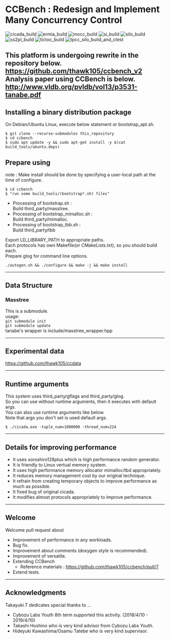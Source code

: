 # CCBench : Redesign and Implement Many Concurrency Control
![cicada_build](https://github.com/thawk105/ccbench/workflows/cicada_build/badge.svg)
![ermia_build](https://github.com/thawk105/ccbench/workflows/ermia_build/badge.svg)
![mocc_build](https://github.com/thawk105/ccbench/workflows/mocc_build/badge.svg)
![si_build](https://github.com/thawk105/ccbench/workflows/si_build/badge.svg)
![silo_build](https://github.com/thawk105/ccbench/workflows/silo_build/badge.svg)
![ss2pl_build](https://github.com/thawk105/ccbench/workflows/ss2pl_build/badge.svg)
![tictoc_build](https://github.com/thawk105/ccbench/workflows/tictoc_build/badge.svg)
![tpcc_silo_build_and_ctest](https://github.com/thawk105/ccbench/workflows/tpcc_silo_build_and_ctest/badge.svg)

This platform is undergoing rewrite in the repository below.<br>
https://github.com/thawk105/ccbench_v2 <br>
Analysis paper using CCBench is below.<br>
http://www.vldb.org/pvldb/vol13/p3531-tanabe.pdf <br>
---

## Installing a binary distribution package
On Debian/Ubuntu Linux, execute below statement or bootstrap_apt.sh.
```
$ git clone --recurse-submodules this_repository
$ cd ccbench
$ sudo apt update -y && sudo apt-get install -y $(cat build_tools/ubuntu.deps)
```

## Prepare using
note : Make install should be done by specifying a user-local path at the time of configure.
```
$ cd ccbench
$ "run some build_tools/(bootstrap*.sh) files"
```
- Processing of bootstrap.sh :<br>
Build third_party/masstree.
- Processing of bootstrap_mimalloc.sh :<br>
Build third_party/mimalloc.<br>
- Processing of bootstrap_tbb.sh :<br>
Build third_party/tbb<br>

Export LD_LIBRARY_PATH to appropriate paths.<br>
Each protocols has own Makefile(or CMakeLists.txt), so you should build each.<br>
Prepare glog for command line options.
```
./autogen.sh && ./configure && make -j && make install
```
---

## Data Structure
### Masstree
This is a submodule.  
usage:  
`git submodule init`  
`git submodule update`  
tanabe's wrapper is include/masstree\_wrapper.hpp

---

## Experimental data
https://github.com/thawk105/ccdata 

---

## Runtime arguments
This system uses third_party/gflags and third_party/glog.<br>
So you can use without runtime arguments, then it executes with default args.<br>
You can also use runtime arguments like below.<br>
Note that args you don't set is used default args.<br>
```
$ ./cicada.exe -tuple_num=1000000 -thread_num=224
```

---

## Details for improving performance
- It uses xoroshiro128plus which is high performance random generator.
- It is friendly to Linux vertual memory system.
- It uses high performance memory allocator mimalloc/tbd appropriately.
- It reduces memory management cost by our original technique.
- It refrain from creating temporary objects to improve performance as much as possible.
- It fixed bug of original cicada.
- It modifies almost protocols appropriately to improve performance.

---

## Welcome
Welcome pull request about 
- Improvement of performance in any workloads.
- Bug fix.
- Improvement about comments (doxygen style is recommended).
- Improvement of versatile.
- Extending CCBench
  - Reference materials : https://github.com/thawk105/ccbench/pull/7
- Extend tests.
  
---

## Acknowledgments
Takayuki.T dedicates special thanks to ...<br>
- Cybozu Labs Youth 8th term supported this activity. (2018/4/10 - 2019/4/10)<br>
- Takashi Hoshino who is very kind advisor from Cybozu Labs Youth.
- Hideyuki Kawashima/Osamu Tatebe who is very kind supervisor.

